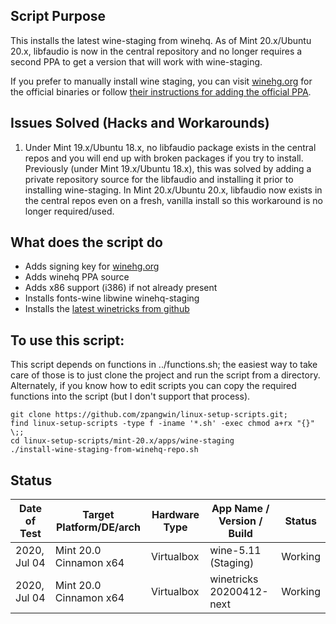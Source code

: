 
## Script Purpose

This installs the latest wine-staging from winehq. As of Mint 20.x/Ubuntu 20.x, libfaudio is now in the central repository and no longer requires a second PPA to get a version that will work with wine-staging.

If you prefer to manually install wine staging, you can visit [winehg.org](https://wiki.winehq.org/Download) for the official binaries or follow [their instructions for adding the official PPA](https://wiki.winehq.org/Ubuntu).

## Issues Solved (Hacks and Workarounds)

1. Under Mint 19.x/Ubuntu 18.x, no libfaudio package exists in the central repos and you will end up with broken packages if you try to install. Previously (under Mint 19.x/Ubuntu 18.x), this was solved by adding a private repository source for the libfaudio and installing it prior to installing wine-staging. In Mint 20.x/Ubuntu 20.x, libfaudio now exists in the central repos even on a fresh, vanilla install so this workaround is no longer required/used.

## What does the script do

* Adds signing key for [winehg.org](https://wiki.winehq.org/)
* Adds winehq PPA source
* Adds x86 support (i386) if not already present
* Installs fonts-wine libwine winehq-staging
* Installs the [latest winetricks from github](https://github.com/Winetricks/winetricks)

## To use this script:

This script depends on functions in ../functions.sh; the easiest way to take care of those is to just clone the project and run the script from a directory. Alternately, if you know how to edit scripts you can copy the required functions into the script (but I don't support that process).

```
git clone https://github.com/zpangwin/linux-setup-scripts.git;
find linux-setup-scripts -type f -iname '*.sh' -exec chmod a+rx "{}" \;;
cd linux-setup-scripts/mint-20.x/apps/wine-staging
./install-wine-staging-from-winehq-repo.sh
```

## Status

| Date of Test  | Target Platform/DE/arch | Hardware Type  | App Name / Version / Build                | Status  |
| ------------- | ------------------------| -------------- | ----------------------------------------- | ------- |
| 2020, Jul 04  | Mint 20.0 Cinnamon x64  | Virtualbox     | wine-5.11 (Staging)                       | Working |
| 2020, Jul 04  | Mint 20.0 Cinnamon x64  | Virtualbox     | winetricks 20200412-next                  | Working |

